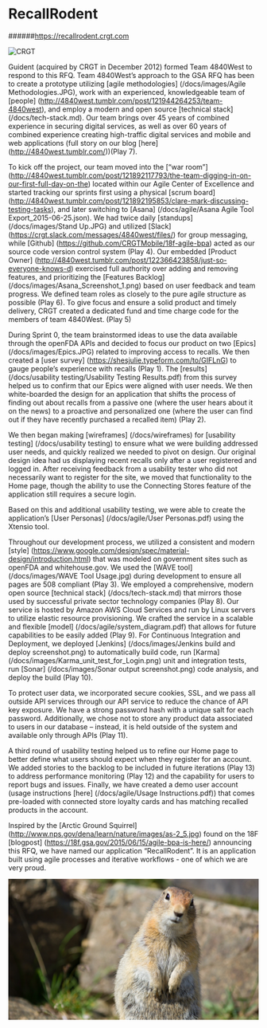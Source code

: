 # RecallRodent
######https://recallrodent.crgt.com



![CRGT](/images/CRGT-Logo.png)


Guident (acquired by CRGT in December 2012) formed Team 4840West to respond to this RFQ.  Team 4840West’s approach to the GSA RFQ has been to create a prototype utilizing [agile methodologies] (/docs/images/Agile Methodologies.JPG), work with an experienced, knowledgeable team of [people] (http://4840west.tumblr.com/post/121944264253/team-4840west), and employ a modern and open source [technical stack] (/docs/tech-stack.md).  Our team brings over 45 years of combined experience in securing digital services, as well as over 60 years of combined experience creating high-traffic digital services and mobile and web applications (full story on our blog [here] (http://4840west.tumblr.com/))(Play 7).

To kick off the project, our team moved into the [“war room”] (http://4840west.tumblr.com/post/121892117793/the-team-digging-in-on-our-first-full-day-on-the) located within our Agile Center of Excellence and started tracking our sprints first using a physical [scrum board] (http://4840west.tumblr.com/post/121892195853/clare-mark-discussing-testing-tasks), and later switching to [Asana] (/docs/agile/Asana Agile Tool Export_2015-06-25.json). We had twice daily [standups] (/docs/images/Stand Up.JPG) and utilized [Slack] (https://crgt.slack.com/messages/4840west/files/) for group messaging, while [Github] (https://github.com/CRGTMobile/18f-agile-bpa) acted as our source code version control system (Play 4).  Our embedded [Product Owner] (http://4840west.tumblr.com/post/122366423858/just-so-everyone-knows-d) exercised full authority over adding and removing features, and prioritizing the [Features Backlog] (/docs/images/Asana_Screenshot_1.png) based on user feedback and team progress.  We defined team roles as closely to the pure agile structure as possible (Play 6). To give focus and ensure a solid product and timely delivery, CRGT created a dedicated fund and time charge code for the members of team 4840West. (Play 5)

During Sprint 0, the team brainstormed ideas to use the data available through the openFDA APIs and decided to focus our product on two [Epics] (/docs/images/Epics.JPG) related to improving access to recalls. We then created a [user survey] (https://shesjulie.typeform.com/to/GIFLnG) to gauge people’s experience with recalls (Play 1).  The [results] (/docs/usability testing/Usability Testing Results.pdf) from this survey helped us to confirm that our Epics were aligned with user needs.  We then white-boarded the design for an application that shifts the process of finding out about recalls from a passive one (where the user hears about it on the news) to a proactive and personalized one (where the user can find out if they have recently purchased a recalled item) (Play 2).

We then began making [wireframes] (/docs/wireframes) for [usability testing] (/docs/usability testing) to ensure what we were building addressed user needs, and quickly realized we needed to pivot on design.  Our original design idea had us displaying recent recalls only after a user registered and logged in. After receiving feedback from a usability tester who did not necessarily want to register for the site, we moved that functionality to the Home page, though the ability to use the Connecting Stores feature of the application still requires a secure login.

Based on this and additional usability testing, we were able to create the application’s [User Personas] (/docs/agile/User Personas.pdf) using the Xtensio tool.

Throughout our development process, we utilized a consistent and modern [style] (https://www.google.com/design/spec/material-design/introduction.html) that was modeled on government sites such as openFDA and whitehouse.gov.  We used the [WAVE tool] (/docs/images/WAVE Tool Usage.jpg) during development to ensure all pages are 508 compliant (Play 3).  We employed a comprehensive, modern open source [technical stack] (/docs/tech-stack.md) that mirrors those used by successful private sector technology companies (Play 8).  Our service is hosted by Amazon AWS Cloud Services and run by Linux servers to utilize elastic resource provisioning.  We crafted the service in a scalable and flexible [model] (/docs/agile/system_diagram.pdf) that allows for future capabilities to be easily added (Play 9). For Continuous Integration and Deployment, we deployed [Jenkins] (/docs/images/Jenkins build and deploy screenshot.png) to automatically build code, run [Karma] (/docs/images/Karma_unit_test_for_Login.png) unit and integration tests, run [Sonar] (/docs/images/Sonar output screenshot.png) code analysis, and deploy the build (Play 10).

To protect user data, we incorporated secure cookies, SSL, and we pass all outside API services through our API service to reduce the chance of API key exposure.  We have a strong password hash with a unique salt for each password.  Additionally, we chose not to store any product data associated to users in our database – instead, it is held outside of the system and available only through APIs (Play 11).

A third round of usability testing helped us to refine our Home page to better define what users should expect when they register for an account.  We added stories to the backlog to be included in future iterations (Play 13) to address performance monitoring (Play 12) and the capability for users to report bugs and issues.  Finally, we have created a demo user account (usage instructions [here] (/docs/agile/Usage Instructions.pdf)) that comes pre-loaded with connected store loyalty cards and has matching recalled products in the account.

Inspired by the [Arctic Ground Squirrel] (http://www.nps.gov/dena/learn/nature/images/as-2_5.jpg) found on the 18F [blogpost] (https://18f.gsa.gov/2015/06/15/agile-bpa-is-here/) announcing this RFQ, we have named our application “RecallRodent”. It is an application built using agile processes and iterative workflows - one of which we are very proud.


![4840West alt text](/docs/images/4840West.jpg)
